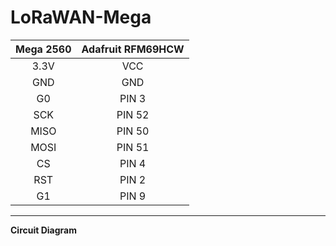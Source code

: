 # LoRaWAN-Mega

|Mega 2560|Adafruit RFM69HCW    
|:------:|:---:|
|3.3V|VCC|
|GND|GND|
|G0|PIN 3|
|SCK|PIN 52|
|MISO|PIN 50|
|MOSI|PIN 51|
|CS|PIN 4|
|RST|PIN 2|
|G1|PIN 9|

***
**Circuit Diagram**
